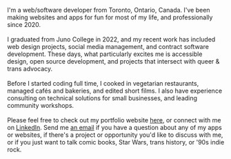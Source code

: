 I'm a web/software developer from Toronto, Ontario, Canada. I've been making websites and apps for fun for most of my life, and professionally since 2020.
<br/><br/>
I graduated from Juno College in 2022, and my recent work has included web design projects, social media management, and contract software development. These days, what particularly excites me is accessible design, open source development, and projects that intersect with queer & trans advocacy.
<br/><br/>
Before I started coding full time, I cooked in vegetarian restaurants, managed cafés and bakeries, and edited short films. I also have experience consulting on technical solutions for small businesses, and leading community workshops.
<br/><br/>
Please feel free to check out my portfolio website <a href="https://danateagle.com" target="_blank">here</a>, or connect with me on <a href="/linkedin" target="_blank">LinkedIn</a>. Send me <a href="mailto:dana.r.teagle@gmail.com" target="_blank">an email</a> if you have a question about any of my apps or websites, if there's a project or opportunity you'd like to discuss with me, or if you just want to talk comic books, Star Wars, trans history, or '90s indie rock.

